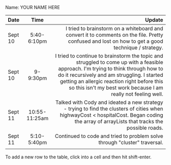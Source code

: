 Name: YOUR NAME HERE

| Date    |     Time      |                                                                                                                                                                                                                                                                                           Update |
|:--------|:-------------:|-------------------------------------------------------------------------------------------------------------------------------------------------------------------------------------------------------------------------------------------------------------------------------------------------:|
| Sept 10 |  5:40-6:10pm  |                                                                                                                                                I tried to brainstorm on a whiteboard and convert it to comments on the file. Pretty confused and lost on how to get a good technique / strategy. |
| Sept 10 |   9-9:30pm    | I tried to continue to brainstorm the topic and struggled to come up with a feasible approach. I'm trying to think through how to do it recursively and am struggling. I started getting an allergic reaction right before this so this isn't my best work because I am really not feeling well. |
| Sept 11 | 10:55-11:25am |                                                                                                        Talked with Cody and ideated a new strategy - trying to find the clusters of cities when highwayCost < hospitalCost. Began coding the array of arrayLists that tracks the possible roads. |
| Sept 11 |  5:10-5:40pm  |                                                                                                                                                                                                                        Continued to code and tried to problem solve through "cluster" traversal. |
|         |               |                                                                                                                                                                                                                                                                                                  |


To add a new row to the table, click into a cell and then hit shift-enter.